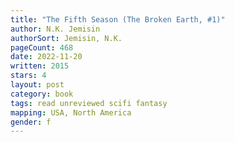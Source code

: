 ```yaml
---
title: "The Fifth Season (The Broken Earth, #1)"
author: N.K. Jemisin
authorSort: Jemisin, N.K.
pageCount: 468
date: 2022-11-20
written: 2015
stars: 4
layout: post
category: book
tags: read unreviewed scifi fantasy
mapping: USA, North America
gender: f
---
```

